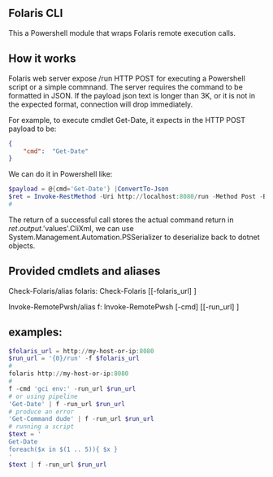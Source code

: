 
## Folaris CLI 

This a Powershell module that wraps Folaris remote execution calls. 

## How it works

Folaris web server expose /run HTTP POST for executing a Powershell script or a simple commnand. The server requires the command to be formatted in JSON. If the payload json text is longer than 3K, or it is not in the expected format, connection will drop immediately.

For example, to execute cmdlet Get-Date, it expects in the HTTP POST payload to be:

```json
{
    "cmd":  "Get-Date"
}
```

We can do it in Powershell like:
```powershell
$payload = @{cmd='Get-Date'} |ConvertTo-Json
$ret = Invoke-RestMethod -Uri http://localhost:8080/run -Method Post -Body $payload
#
```

The return of a successful call stores the actual command return in $ret.output.'$values'.CliXml, we can use System.Management.Automation.PSSerializer to deserialize back to dotnet objects.

## Provided cmdlets and aliases

Check-Folaris/alias folaris: Check-Folaris [[-folaris_url] <String>]

Invoke-RemotePwsh/alias f: Invoke-RemotePwsh [-cmd] <String> [[-run_url] <String>]

## examples:

```powershell
$folaris_url = http://my-host-or-ip:8080
$run_url = '{0}/run' -f $folaris_url
#
folaris http://my-host-or-ip:8080
# 
f -cmd 'gci env:' -run_url $run_url
# or using pipeline
'Get-Date' | f -run_url $run_url
# produce an error
'Get-Command dude' | f -run_url $run_url
# running a script 
$text = '
Get-Date
foreach($x in $(1 .. 5)){ $x }
'
$text | f -run_url $run_url





